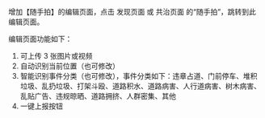 
增加【随手拍】的编辑页面，点击 发现页面 或 共治页面 的“随手拍”，跳转到此编辑页面。 

编辑页面功能如下：
1. 可上传 3 张图片或视频
2. 自动识别当前位置（也可修改）
3. 智能识别事件分类（也可修改），事件分类如下：违章占道、门前停车、堆积垃圾、乱扔垃圾、打架斗殴、道路积水、道路病害、人行道病害、树木病害、乱贴广告、违规晾晒、道路拥挤、人群密集、其他
4. 一键上报按钮